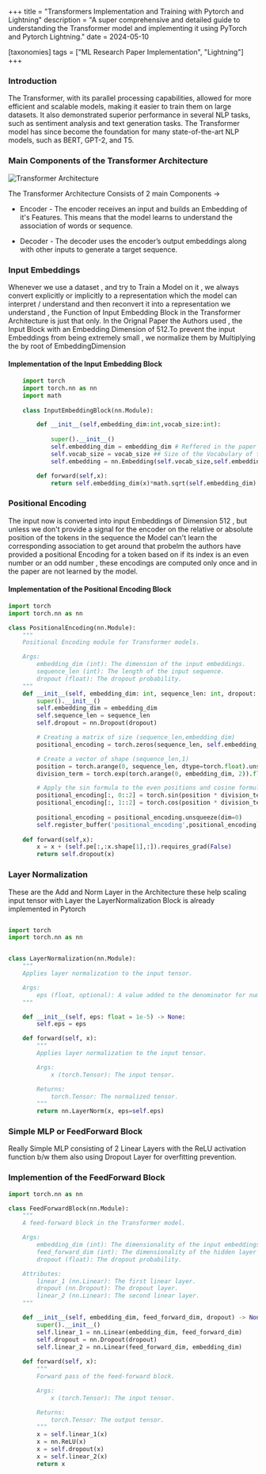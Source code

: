 +++
title = "Transformers Implementation and Training with Pytorch and Lightning"
description = "A super comprehensive and detailed guide to understanding the Transformer model and implementing it using PyTorch and Pytorch Lightning."
date = 2024-05-10

[taxonomies]
tags = ["ML Research Paper Implementation", "Lightning"]
+++

### Introduction

The Transformer, with its parallel processing capabilities, allowed for more efficient and scalable models, making it easier to train them on large datasets. It also demonstrated superior performance in several NLP tasks, such as sentiment analysis and text generation tasks. The Transformer model has since become the foundation for many state-of-the-art NLP models, such as BERT, GPT-2, and T5.

### Main Components of the Transformer Architecture

![Transformer Architecture](https://huggingface.co/datasets/huggingface-course/documentation-images/resolve/main/en/chapter1/transformers-dark.svg)

The Transformer Architecture Consists of 2 main Components ->

- Encoder -  The encoder receives an input and builds an Embedding of it's Features. This means that the model learns to understand the association of words or sequence.

- Decoder - The decoder uses the encoder’s output embeddings along with other inputs to generate a target sequence.

### Input Embeddings

Whenever we use a dataset , and try to Train a Model on it , we always convert explicitly or implicitly to a representation which the model can interpret / understand and then reconvert it into a representation we understand , the Function of Input Embedding Block in the Transformer Architecture is just that only. In the Orignal Paper the Authors used , the Input Block with an Embedding Dimension of 512.To prevent the input Embeddings from being extremely small , we normalize them by Multiplying the by root of EmbeddingDimension

#### Implementation of the Input Embedding Block

```python
    import torch
    import torch.nn as nn
    import math
        
    class InputEmbeddingBlock(nn.Module):

        def __init__(self,embedding_dim:int,vocab_size:int):
                
            super().__init__()
            self.embedding_dim = embedding_dim # Reffered in the paper as d_model, (Size == 512)
            self.vocab_size = vocab_size ## Size of the Vocabulary of the input 
            self.embedding = nn.Embedding(self.vocab_size,self.embedding_dim)

        def forward(self,x):
            return self.embedding_dim(x)*math.sqrt(self.embedding_dim) ## This is done to help Prevent the Size of Input Embedding being diminished

```

### Positional Encoding

The input now is converted into input Embeddings of Dimension 512 , but unless we don't provide a signal for the encoder on the relative or absolute position of the tokens in the sequence the Model can't learn the corresponding association
to get around that probelm the authors have provided a positional Encoding for a token based on if its index is an even number or an odd number , these encodings are computed only once and in the paper are not learned by the model.

#### Implementation of the Positional Encoding Block

```python
import torch
import torch.nn as nn

class PositionalEncoding(nn.Module):
    """
    Positional Encoding module for Transformer models.

    Args:
        embedding_dim (int): The dimension of the input embeddings.
        sequence_len (int): The length of the input sequence.
        dropout (float): The dropout probability.
    """
    def __init__(self, embedding_dim: int, sequence_len: int, dropout: float):
        super().__init__()
        self.embedding_dim = embedding_dim
        self.sequence_len = sequence_len
        self.dropout = nn.Dropout(dropout)

        # Creating a matrix of size (sequence_len,embedding_dim)
        positional_encoding = torch.zeros(sequence_len, self.embedding_dim)

        # Create a vector of shape (sequence_len,1)
        position = torch.arange(0, sequence_len, dtype=torch.float).unsqueeze(dim=1)
        division_term = torch.exp(torch.arange(0, embedding_dim, 2)).float() * (-torch.log(10000.0) / embedding_dim)

        # Apply the sin formula to the even positions and cosine formula to the odd positions
        positional_encoding[:, 0::2] = torch.sin(position * division_term) # Every two Terms even -> 0 -> 2 -> 4 
        positional_encoding[:, 1::2] = torch.cos(position * division_term) # Every two Terms odd -> 1 -> 3 -> 5
        
        positional_encoding = positional_encoding.unsqueeze(dim=0)
        self.register_buffer('positional_encoding',positional_encoding)
        
    def forward(self,x):
        x = x + (self.pe[:,:x.shape[1],:]).requires_grad(False)
        return self.dropout(x)

```

### Layer Normalization

These are the Add and Norm Layer in the Architecture these help scaling input tensor with Layer the LayerNormalization Block is already implemented in Pytorch

```python

import torch
import torch.nn as nn


class LayerNormalization(nn.Module):
    """
    Applies layer normalization to the input tensor.

    Args:
        eps (float, optional): A value added to the denominator for numerical stability. Default is 1e-5.
    """

    def __init__(self, eps: float = 1e-5) -> None:
        self.eps = eps

    def forward(self, x):
        """
        Applies layer normalization to the input tensor.

        Args:
            x (torch.Tensor): The input tensor.

        Returns:
            torch.Tensor: The normalized tensor.
        """
        return nn.LayerNorm(x, eps=self.eps)


```

### Simple MLP or FeedForward Block

Really Simple MLP consisting of 2 Linear Layers with the ReLU activation function b/w them also using Dropout Layer for overfitting prevention.

### Implemention of the FeedForward Block

```python
import torch.nn as nn

class FeedForwardBlock(nn.Module):
    """
    A feed-forward block in the Transformer model.

    Args:
        embedding_dim (int): The dimensionality of the input embeddings.
        feed_forward_dim (int): The dimensionality of the hidden layer in the feed-forward network.
        dropout (float): The dropout probability.

    Attributes:
        linear_1 (nn.Linear): The first linear layer.
        dropout (nn.Dropout): The dropout layer.
        linear_2 (nn.Linear): The second linear layer.
    """

    def __init__(self, embedding_dim, feed_forward_dim, dropout) -> None:
        super().__init__()
        self.linear_1 = nn.Linear(embedding_dim, feed_forward_dim)
        self.dropout = nn.Dropout(dropout)
        self.linear_2 = nn.Linear(feed_forward_dim, embedding_dim)
        
    def forward(self, x):
        """
        Forward pass of the feed-forward block.

        Args:
            x (torch.Tensor): The input tensor.

        Returns:
            torch.Tensor: The output tensor.
        """
        x = self.linear_1(x)
        x = nn.ReLU(x)
        x = self.dropout(x)
        x = self.linear_2(x)
        return x 
```